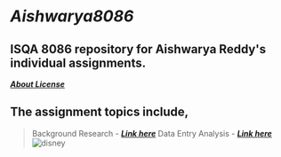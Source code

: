 # **_Aishwarya8086_**
## **ISQA 8086 repository for Aishwarya Reddy's individual assignments.**
[**_About License_**](https://github.com/aishwaryamsd/Aishwarya8086/blob/master/LICENSE)
## **The assignment topics include,**
>Background Research - [**_Link here_**]()
>Data Entry Analysis - [**_Link here_**]()
![disney]( https://clip2art.com/images/sadness-clipart-inside-out-9.jpg )
